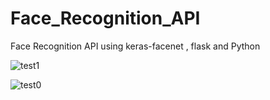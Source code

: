 # Face_Recognition_API
Face Recognition API using keras-facenet , flask and Python


![test1](https://user-images.githubusercontent.com/31994329/136490187-fbb917e7-404e-499a-81aa-f174b8825c77.jpg)

![test0](https://user-images.githubusercontent.com/31994329/136490989-1027d7fa-a6b4-496d-ad4e-7ed9d923198b.jpg)
